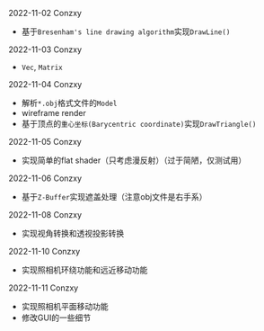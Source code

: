 2022-11-02 Conzxy
* 基于`Bresenham's line drawing algorithm`实现`DrawLine()`

2022-11-03 Conzxy
* `Vec`, `Matrix`

2022-11-04 Conzxy
* 解析`*.obj`格式文件的`Model`
* wireframe render
* 基于顶点的`重心坐标(Barycentric coordinate)`实现`DrawTriangle()`

2022-11-05 Conzxy
* 实现简单的flat shader（只考虑漫反射）（过于简陋，仅测试用）

2022-11-06 Conzxy
* 基于`Z-Buffer`实现遮盖处理（注意obj文件是右手系）

2022-11-08 Conzxy
* 实现视角转换和透视投影转换

2022-11-10 Conzxy
* 实现照相机环绕功能和远近移动功能

2022-11-11 Conzxy
* 实现照相机平面移动功能
* 修改GUI的一些细节
